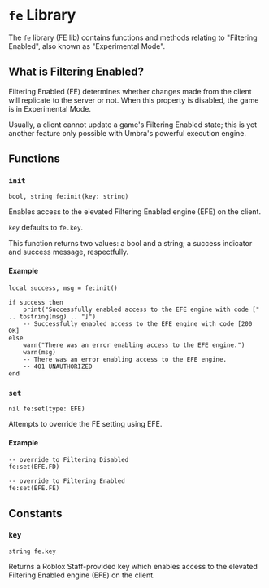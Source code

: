 # `fe` Library

The `fe` library (FE lib) contains functions and methods relating to "Filtering Enabled", also known as "Experimental Mode".

## What is Filtering Enabled?

Filtering Enabled (FE) determines whether changes made from the client will replicate to the server or not. When this property is disabled, the game is in Experimental Mode.

Usually, a client cannot update a game's Filtering Enabled state; this is yet another feature only possible with Umbra's powerful execution engine.

## Functions

### `init`

```
bool, string fe:init(key: string)
```

Enables access to the elevated Filtering Enabled engine (EFE) on the client.

`key` defaults to `fe.key`.

This function returns two values: a bool and a string; a success indicator and success message, respectfully.

#### Example

```
local success, msg = fe:init()

if success then
    print("Successfully enabled access to the EFE engine with code [" .. tostring(msg) .. "]")
    -- Successfully enabled access to the EFE engine with code [200 OK]
else
    warn("There was an error enabling access to the EFE engine.")
    warn(msg)
    -- There was an error enabling access to the EFE engine.
    -- 401 UNAUTHORIZED
end
```

### `set`

```
nil fe:set(type: EFE)
```

Attempts to override the FE setting using EFE.

#### Example

```
-- override to Filtering Disabled
fe:set(EFE.FD)

-- override to Filtering Enabled
fe:set(EFE.FE)
```

## Constants

### `key`

```
string fe.key
```

Returns a Roblox Staff-provided key which enables access to the elevated Filtering Enabled engine (EFE) on the client.